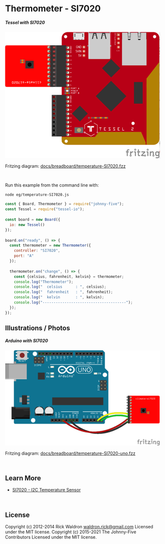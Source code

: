 <!--remove-start-->

# Thermometer - SI7020

<!--remove-end-->






##### Tessel with SI7020



![docs/breadboard/temperature-SI7020.png](breadboard/temperature-SI7020.png)<br>

Fritzing diagram: [docs/breadboard/temperature-SI7020.fzz](breadboard/temperature-SI7020.fzz)

&nbsp;




Run this example from the command line with:
```bash
node eg/temperature-SI7020.js
```


```javascript
const { Board, Thermometer } = require("johnny-five");
const Tessel = require("tessel-io");

const board = new Board({
  io: new Tessel()
});

board.on("ready", () => {
  const thermometer = new Thermometer({
    controller: "SI7020",
    port: "A"
  });

  thermometer.on("change", () => {
    const {celsius, fahrenheit, kelvin} = thermometer;
    console.log("Thermometer");
    console.log("  celsius      : ", celsius);
    console.log("  fahrenheit   : ", fahrenheit);
    console.log("  kelvin       : ", kelvin);
    console.log("--------------------------------------");
  });
});


```


## Illustrations / Photos


##### Arduino with SI7020



![docs/breadboard/temperature-SI7020-uno.png](breadboard/temperature-SI7020-uno.png)<br>

Fritzing diagram: [docs/breadboard/temperature-SI7020-uno.fzz](breadboard/temperature-SI7020-uno.fzz)

&nbsp;






## Learn More

- [SI7020 - I2C Temperature Sensor](https://tessel.io/docs/climate)

&nbsp;

<!--remove-start-->

## License
Copyright (c) 2012-2014 Rick Waldron <waldron.rick@gmail.com>
Licensed under the MIT license.
Copyright (c) 2015-2021 The Johnny-Five Contributors
Licensed under the MIT license.

<!--remove-end-->
